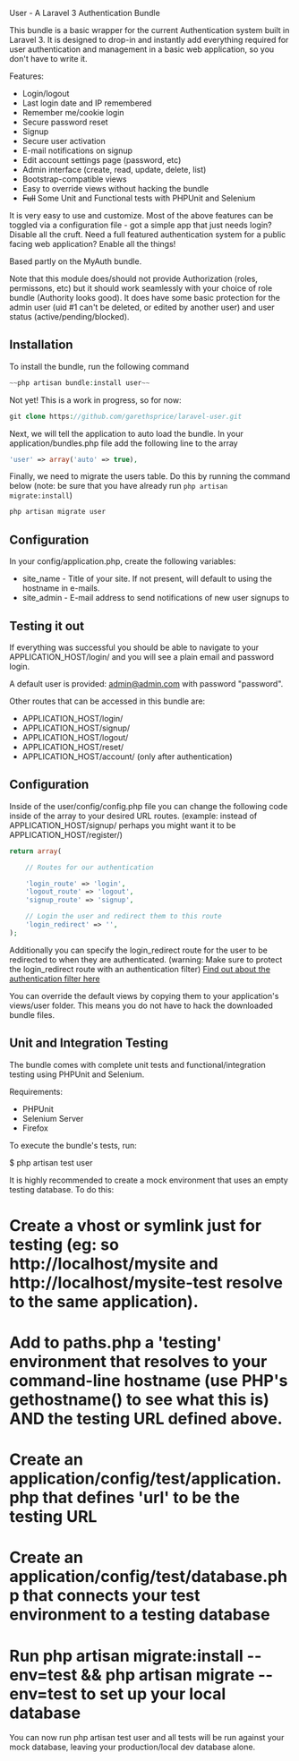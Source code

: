 User - A Laravel 3 Authentication Bundle

This bundle is a basic wrapper for the current Authentication system built in Laravel 3. It is designed to drop-in and instantly add everything required for user authentication and management in a basic web application, so you don't have to write it.

Features:

* Login/logout
* Last login date and IP remembered
* Remember me/cookie login
* Secure password reset
* Signup
* Secure user activation
* E-mail notifications on signup
* Edit account settings page (password, etc)
* Admin interface (create, read, update, delete, list)
* Bootstrap-compatible views
* Easy to override views without hacking the bundle
* ~~Full~~ Some Unit and Functional tests with PHPUnit and Selenium

It is very easy to use and customize. Most of the above features can be toggled via a configuration file - got a simple app that just needs login? Disable all the cruft. Need a full featured authentication system for a public facing web application? Enable all the things!

Based partly on the MyAuth bundle.

Note that this module does/should not provide Authorization (roles, permissons, etc) but it should work seamlessly with your choice of role bundle (Authority looks good). It does have some basic protection for the admin user (uid #1 can't be deleted, or edited by another user) and user status (active/pending/blocked).

## Installation

To install the bundle, run the following command

```PHP
~~php artisan bundle:install user~~
```

Not yet! This is a work in progress, so for now:

```PHP
git clone https://github.com/garethsprice/laravel-user.git
```

Next, we will tell the application to auto load the bundle. In your application/bundles.php file add the following line to the array

```PHP
'user' => array('auto' => true),
```

Finally, we need to migrate the users table. Do this by running the command below (note: be sure that you have already run ```php artisan migrate:install```)

```PHP
php artisan migrate user
```

## Configuration

In your config/application.php, create the following variables:

 * site_name - Title of your site. If not present, will default to using the hostname in e-mails.
 * site_admin - E-mail address to send notifications of new user signups to

## Testing it out

If everything was successful you should be able to navigate to your APPLICATION_HOST/login/ and you will see a plain email and password login.

A default user is provided: admin@admin.com with password "password".

Other routes that can be accessed in this bundle are:

- APPLICATION_HOST/login/
- APPLICATION_HOST/signup/
- APPLICATION_HOST/logout/
- APPLICATION_HOST/reset/
- APPLICATION_HOST/account/ (only after authentication)

## Configuration

Inside of the user/config/config.php file you can change the following code inside of the array to your desired URL routes. (example: instead of APPLICATION_HOST/signup/ perhaps you might want it to be APPLICATION_HOST/register/)

```PHP
return array(

	// Routes for our authentication

	'login_route' => 'login',
	'logout_route' => 'logout',
	'signup_route' => 'signup',

	// Login the user and redirect them to this route
	'login_redirect' => '',
);
```

Additionally you can specify the login_redirect route for the user to be redirected to when they are authenticated. (warning: Make sure to protect the login_redirect route with an authentication filter) [Find out about the authentication filter here](http://www.laravel.com/docs/auth/usage#filter)

You can override the default views by copying them to your application's views/user folder. This means you do not have to hack the downloaded bundle files.

## Unit and Integration Testing

The bundle comes with complete unit tests and functional/integration testing using PHPUnit and Selenium.

Requirements:

* PHPUnit
* Selenium Server
* Firefox

To execute the bundle's tests, run:

$ php artisan test user

It is highly recommended to create a mock environment that uses an empty testing database. To do this:

# Create a vhost or symlink just for testing (eg: so http://localhost/mysite and http://localhost/mysite-test resolve to the same application).
# Add to paths.php a 'testing' environment that resolves to your command-line hostname (use PHP's gethostname() to see what this is) AND the testing URL defined above.
# Create an application/config/test/application.php that defines 'url' to be the testing URL
# Create an application/config/test/database.php that connects your test environment to a testing database
# Run php artisan migrate:install --env=test && php artisan migrate --env=test to set up your local database

You can now run php artisan test user and all tests will be run against your mock database, leaving your production/local dev database alone.
